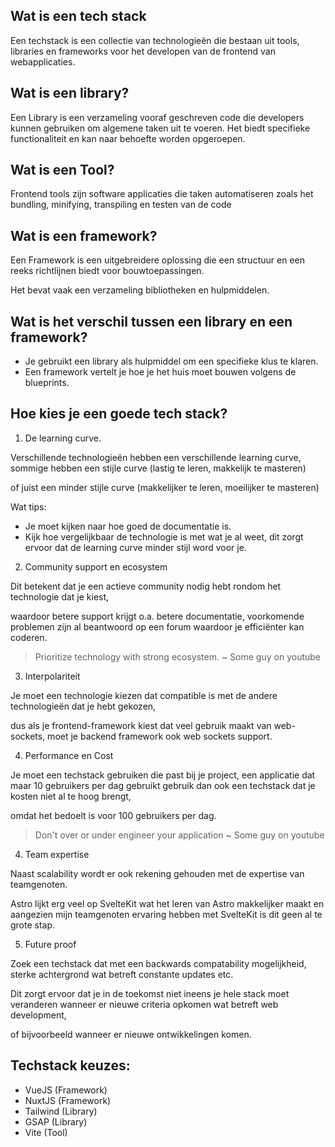 ## Wat is een tech stack
Een techstack is een collectie van technologieën die bestaan ​​uit tools, libraries en frameworks voor het developen van de frontend van webapplicaties.

## Wat is een library?
Een Library is een verzameling vooraf geschreven code die developers kunnen gebruiken om algemene taken uit te voeren. Het biedt specifieke functionaliteit en kan naar behoefte worden opgeroepen.

## Wat is een Tool?
Frontend tools zijn software applicaties die taken automatiseren zoals het bundling, minifying, transpiling en testen van de code

## Wat is een framework?
Een Framework is een uitgebreidere oplossing die een structuur en een reeks richtlijnen biedt voor bouwtoepassingen.

Het bevat vaak een verzameling bibliotheken en hulpmiddelen. 

## Wat is het verschil tussen een library en een framework?
- Je gebruikt een library als hulpmiddel om een ​​specifieke klus te klaren.
- Een framework vertelt je hoe je het huis moet bouwen volgens de blueprints.

## Hoe kies je een goede tech stack?
1. De learning curve.

Verschillende technologieën hebben een verschillende learning curve, sommige hebben een stijle curve (lastig te leren, makkelijk te masteren)

of juist een minder stijle curve (makkelijker te leren, moeilijker te masteren)

Wat tips:
- Je moet kijken naar hoe goed de documentatie is.
- Kijk hoe vergelijkbaar de technologie is met wat je al weet, dit zorgt ervoor dat de learning curve minder stijl word voor je.

2. Community support en ecosystem

Dit betekent dat je een actieve community nodig hebt rondom het technologie dat je kiest, 

waardoor betere support krijgt o.a. betere documentatie, voorkomende problemen zijn al beantwoord op een forum waardoor je efficiënter kan coderen.

> Prioritize technology with strong ecosystem. ~ Some guy on youtube

3. Interpolariteit

Je moet een technologie kiezen dat compatible is met de andere technologieën dat je hebt gekozen,

dus als je frontend-framework kiest dat veel gebruik maakt van web-sockets, moet je backend framework ook web sockets support.

4. Performance en Cost

Je moet een techstack gebruiken die past bij je project, een applicatie dat maar 10 gebruikers per dag gebruikt gebruik dan ook een techstack dat je kosten niet al te hoog brengt, 

omdat het bedoelt is voor 100 gebruikers per dag.

> Don't over or under engineer your application ~ Some guy on youtube

4. Team expertise

Naast scalability wordt er ook rekening gehouden met de expertise van teamgenoten.

Astro lijkt erg veel op SvelteKit wat het leren van Astro makkelijker maakt en aangezien mijn teamgenoten ervaring hebben met SvelteKit is dit geen al te grote stap.

5. Future proof

Zoek een techstack dat met een backwards compatability mogelijkheid, sterke achtergrond wat betreft constante updates etc.

Dit zorgt ervoor dat je in de toekomst niet ineens je hele stack moet veranderen wanneer er nieuwe criteria opkomen wat betreft web development,

of bijvoorbeeld wanneer er nieuwe ontwikkelingen komen.

## Techstack keuzes:
- VueJS (Framework)
- NuxtJS (Framework)
- Tailwind (Library)
- GSAP (Library)
- Vite (Tool)

